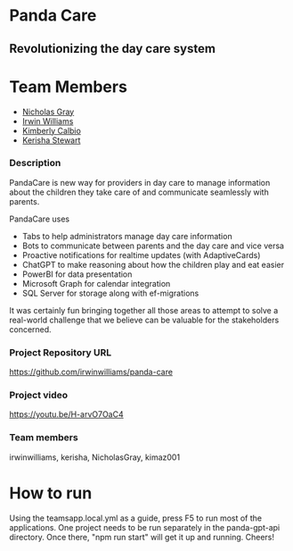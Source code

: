 # Panda Care 

## Revolutionizing the day care system

# Team Members
 - [Nicholas Gray](https://github.com/NicholasGray)
 - [Irwin Williams](https://github.com/irwinwilliams)
 - [Kimberly Calbio](https://github.com/kimaz001)
 - [Kerisha Stewart](https://github.com/kerisha)
 
### Description

PandaCare is new way for providers in day care to manage information about the children they take care of and communicate seamlessly with parents.

PandaCare uses 
* Tabs to help administrators manage day care information
* Bots to communicate between parents and the day care and vice versa
* Proactive notifications for realtime updates (with AdaptiveCards)
* ChatGPT to make reasoning about how the children play and eat easier
* PowerBI for data presentation
* Microsoft Graph for calendar integration
* SQL Server for storage along with ef-migrations

It was certainly fun bringing together all those areas to attempt to solve a real-world challenge that we believe can be valuable for the stakeholders concerned.


### Project Repository URL

https://github.com/irwinwilliams/panda-care

### Project video

https://youtu.be/H-arvO7OaC4

### Team members

irwinwilliams, kerisha, NicholasGray, kimaz001

# How to run
Using the teamsapp.local.yml as a guide, press F5 to run most of the applications. One project needs to be run separately in the panda-gpt-api directory.
Once there, "npm run start" will get it up and running.
Cheers!